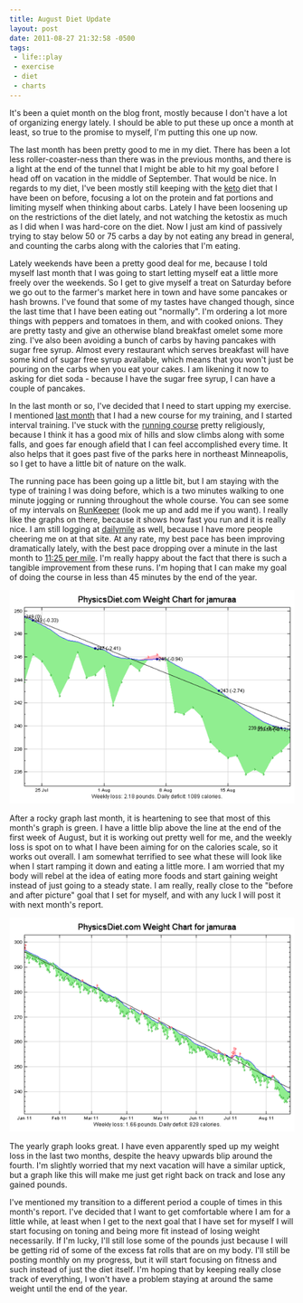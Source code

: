 ```yaml
--- 
title: August Diet Update
layout: post
date: 2011-08-27 21:32:58 -0500
tags:
 - life::play
 - exercise
 - diet
 - charts
---
```

It's been a quiet month on the blog front, mostly because I don't have
a lot of organizing energy lately.  I should be able to put these up
once a month at least, so true to the promise to myself, I'm putting
this one up now.

The last month has been pretty good to me in my diet.  There has been
a lot less roller-coaster-ness than there was in the previous months,
and there is a light at the end of the tunnel that I might be able to
hit my goal before I head off on vacation in the middle of September.
That would be nice.  In regards to my diet, I've been mostly still
keeping with the [keto][1] diet that I have been on before, focusing a
lot on the protein and fat portions and limiting myself when thinking
about carbs.   Lately I have been loosening up on the restrictions of
the diet lately, and not watching the ketostix as much as I did when I
was hard-core on the diet.  Now I just am kind of passively trying to
stay below 50 or 75 carbs a day by not eating any bread in general,
and counting the carbs along with the calories that I'm eating. 

[1]: http://www.reddit.com/r/keto/

Lately weekends have been a pretty good deal for me, because I told
myself last month that I was going to start letting myself eat a
little more freely over the weekends.  So I get to give myself a treat
on Saturday before we go out to the farmer's market here in town and
have some pancakes or hash browns.  I've found that some of my tastes
have changed though, since the last time that I have been eating out
"normally".  I'm ordering a lot more things with peppers and tomatoes
in them, and with cooked onions.  They are pretty tasty and give an
otherwise bland breakfast omelet some more zing.   I've also been
avoiding a bunch of carbs by having pancakes with sugar free syrup.
Almost every restaurant which serves breakfast will have some kind of
sugar free syrup available, which means that you won't just be pouring
on the carbs when you eat your cakes.  I am likening it now to asking
for diet soda - because I have the sugar free syrup, I can have a
couple of pancakes.

In the last month or so, I've decided that I need to start upping my
exercise.  I mentioned [last month][2] that I had a new course for my
training, and I started interval training.  I've stuck with the
[running course][3] pretty religiously, because I think it has a good
mix of hills and slow climbs along with some falls, and goes far
enough afield that I can feel accomplished every time.  It also helps
that it goes past five of the parks here in northeast Minneapolis, so
I get to have a little bit of nature on the walk.

[2]: http://base0.net/posts/july-diet-update
[3]: http://www.dailymile.com/routes/825381-running-route-in-minneapolis-mn

The running pace has been going up a little bit, but I am staying with
the type of training I was doing before, which is a two minutes walking
to one minute jogging or running throughout the whole course.  You can
see some of my intervals on [RunKeeper][4] (look me up and add me if
you want).  I really like the graphs on there, because it shows how
fast you run and it is really nice.  I am still logging at
[dailymile][5] as well, because I have more people cheering me on at
that site.  At any rate, my best pace has been improving dramatically
lately, with the best pace dropping over a minute in the last month to
[11:25 per mile][6].   I'm really happy about the fact that there is
such a tangible improvement from these runs.   I'm hoping that I can
make my goal of doing the course in less than 45 minutes by the end of
the year.

[4]: http://runkeeper.com/user/jamuraa/activity/49603962
[5]: http://www.dailymile.com/people/jamuraa
[6]: http://www.dailymile.com/people/jamuraa/entries/9431460

<a rel="photo" href="/images/diet/2011-08-22_30d.png">
<img src="/images/diet/2011-08-22_30d-postsize.png" />
</a>

After a rocky graph last month, it is heartening to see that most of
this month's graph is green.  I have a little blip above the line at
the end of the first week of August, but it is working out pretty well
for me, and the weekly loss is spot on to what I have been aiming for
on the calories scale, so it works out overall.  I am somewhat
terrified to see what these will look like when I start ramping it
down and eating a little more.  I am worried that my body will rebel
at the idea of eating more foods and start gaining weight instead of
just going to a steady state.  I am really, really close to the
"before and after picture" goal that I set for myself, and with any
luck I will post it with next month's report.

<a rel="photo" href="/images/diet/2011-08-22_year.png">
<img src="/images/diet/2011-08-22_year-postsize.png" />
</a>

The yearly graph looks great.  I have even apparently sped up my
weight loss in the last two months, despite the heavy upwards blip
around the fourth.  I'm slightly worried that my next vacation will
have a similar uptick, but a graph like this will make me just get
right back on track and lose any gained pounds.

I've mentioned my transition to a different period a couple of times
in this month's report.  I've decided that I want to get comfortable
where I am for a little while, at least when I get to the next goal
that I have set for myself I will start focusing on toning and being
more fit instead of losing weight necessarily.  If I'm lucky, I'll
still lose some of the pounds just because I will be getting rid of
some of the excess fat rolls that are on my body.  I'll still be
posting monthly on my progress, but it will start focusing on fitness
and such instead of just the diet itself.  I'm hoping that by keeping
really close track of everything, I won't have a problem staying at
around the same weight until the end of the year.
